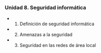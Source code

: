 
### Unidad 8. Seguridad informática

- 1. Definición de seguridad informática
- 2. Amenazas a la seguridad
- 3. Seguridad en las redes de área local
